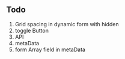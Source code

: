 ## Todo

1. Grid spacing in dynamic form with hidden
2. toggle Button
3. API
4. metaData
5. form Array field in metaData
